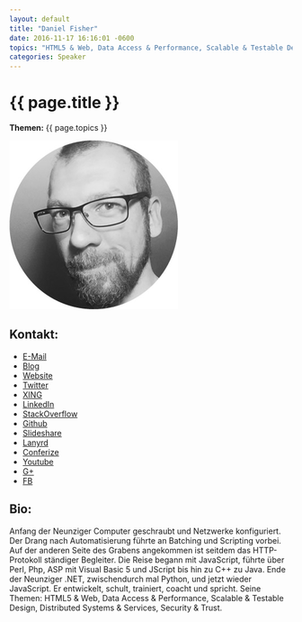 ```yaml
---
layout: default
title: "Daniel Fisher"
date: 2016-11-17 16:16:01 -0600
topics: "HTML5 & Web, Data Access & Performance, Scalable & Testable Design, Distributed Systems & Services, Security & Trust"
categories: Speaker
---
```


# {{ page.title }}

**Themen:** {{ page.topics }}

![Profilbild](/assets/img/speakers/daniel-fisher.jpg)

## Kontakt:
- [E-Mail](mailto:info@lennybacon.com)
- [Blog](https://www.lennybacon.com/)
- [Website](https://www.danielfisher.com/)
- [Twitter](https://twitter.com/lennybacon)
- [XING](https://www.xing.com/profile/Daniel_Fisher)
- [LinkedIn](http://linkedin.com/in/lennybacon)
- [StackOverflow](https://stackoverflow.com/users/12679)
- [Github](https://github.com/lennybacon)
- [Slideshare](https://slideshare.net/lennybacon)
- [Lanyrd](https://lanyrd.com/profile/lennybacon/)
- [Conferize](https://conferize.com/u/lennybacon)
- [Youtube](https://www.youtube.com/user/lennybacon)
- [G+](https://plus.google.com/+DanielFisherlennybacon/)
- [FB](https://www.facebook.com/daniel.fisher.lennybacon)

## Bio:
Anfang der Neunziger Computer geschraubt und Netzwerke konfiguriert. Der Drang nach Automatisierung führte an Batching und Scripting vorbei. Auf der anderen Seite des Grabens angekommen ist seitdem das HTTP-Protokoll ständiger Begleiter. Die Reise begann mit JavaScript, führte über Perl, Php, ASP mit Visual Basic 5 und JScript bis hin zu C++ zu Java. Ende der Neunziger .NET, zwischendurch mal Python, und jetzt wieder JavaScript. Er entwickelt, schult, trainiert, coacht und spricht. Seine Themen: HTML5 & Web, Data Access & Performance, Scalable & Testable Design, Distributed Systems & Services, Security & Trust.
